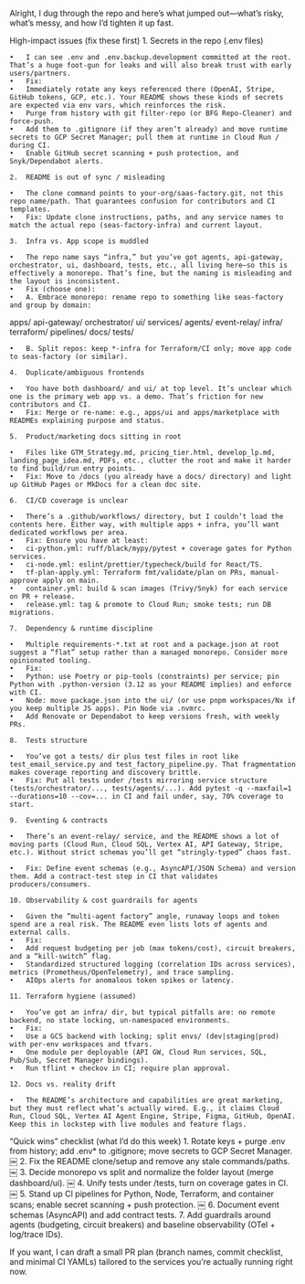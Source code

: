 
Alright, I dug through the repo and here’s what jumped out—what’s risky, what’s messy, and how I’d tighten it up fast.

High-impact issues (fix these first)
	1.	Secrets in the repo (.env files)

	•	I can see .env and .env.backup.development committed at the root. That’s a huge foot-gun for leaks and will also break trust with early users/partners.  ￼
	•	Fix:
	•	Immediately rotate any keys referenced there (OpenAI, Stripe, GitHub tokens, GCP, etc.). Your README shows these kinds of secrets are expected via env vars, which reinforces the risk.  ￼
	•	Purge from history with git filter-repo (or BFG Repo-Cleaner) and force-push.
	•	Add them to .gitignore (if they aren’t already) and move runtime secrets to GCP Secret Manager; pull them at runtime in Cloud Run / during CI.
	•	Enable GitHub secret scanning + push protection, and Snyk/Dependabot alerts.

	2.	README is out of sync / misleading

	•	The clone command points to your-org/saas-factory.git, not this repo name/path. That guarantees confusion for contributors and CI templates.  ￼
	•	Fix: Update clone instructions, paths, and any service names to match the actual repo (seas-factory-infra) and current layout.

	3.	Infra vs. App scope is muddled

	•	The repo name says “infra,” but you’ve got agents, api-gateway, orchestrator, ui, dashboard, tests, etc., all living here—so this is effectively a monorepo. That’s fine, but the naming is misleading and the layout is inconsistent.  ￼
	•	Fix (choose one):
	•	A. Embrace monorepo: rename repo to something like seas-factory and group by domain:

apps/
  api-gateway/
  orchestrator/
  ui/
services/
  agents/
  event-relay/
infra/
  terraform/
  pipelines/
docs/
tests/


	•	B. Split repos: keep *-infra for Terraform/CI only; move app code to seas-factory (or similar).

	4.	Duplicate/ambiguous frontends

	•	You have both dashboard/ and ui/ at top level. It’s unclear which one is the primary web app vs. a demo. That’s friction for new contributors and CI.  ￼
	•	Fix: Merge or re-name: e.g., apps/ui and apps/marketplace with READMEs explaining purpose and status.

	5.	Product/marketing docs sitting in root

	•	Files like GTM_Strategy.md, pricing_tier.html, develop_lp.md, landing_page_idea.md, PDFs, etc., clutter the root and make it harder to find build/run entry points.  ￼
	•	Fix: Move to /docs (you already have a docs/ directory) and light up GitHub Pages or MkDocs for a clean doc site.

	6.	CI/CD coverage is unclear

	•	There’s a .github/workflows/ directory, but I couldn’t load the contents here. Either way, with multiple apps + infra, you’ll want dedicated workflows per area.  ￼
	•	Fix: Ensure you have at least:
	•	ci-python.yml: ruff/black/mypy/pytest + coverage gates for Python services.
	•	ci-node.yml: eslint/prettier/typecheck/build for React/TS.
	•	tf-plan-apply.yml: Terraform fmt/validate/plan on PRs, manual-approve apply on main.
	•	container.yml: build & scan images (Trivy/Snyk) for each service on PR + release.
	•	release.yml: tag & promote to Cloud Run; smoke tests; run DB migrations.

	7.	Dependency & runtime discipline

	•	Multiple requirements-*.txt at root and a package.json at root suggest a “flat” setup rather than a managed monorepo. Consider more opinionated tooling.  ￼
	•	Fix:
	•	Python: use Poetry or pip-tools (constraints) per service; pin Python with .python-version (3.12 as your README implies) and enforce with CI.
	•	Node: move package.json into the ui/ (or use pnpm workspaces/Nx if you keep multiple JS apps). Pin Node via .nvmrc.
	•	Add Renovate or Dependabot to keep versions fresh, with weekly PRs.

	8.	Tests structure

	•	You’ve got a tests/ dir plus test files in root like test_email_service.py and test_factory_pipeline.py. That fragmentation makes coverage reporting and discovery brittle.  ￼
	•	Fix: Put all tests under /tests mirroring service structure (tests/orchestrator/..., tests/agents/...). Add pytest -q --maxfail=1 --durations=10 --cov=... in CI and fail under, say, 70% coverage to start.

	9.	Eventing & contracts

	•	There’s an event-relay/ service, and the README shows a lot of moving parts (Cloud Run, Cloud SQL, Vertex AI, API Gateway, Stripe, etc.). Without strict schemas you’ll get “stringly-typed” chaos fast.  ￼
	•	Fix: Define event schemas (e.g., AsyncAPI/JSON Schema) and version them. Add a contract-test step in CI that validates producers/consumers.

	10.	Observability & cost guardrails for agents

	•	Given the “multi-agent factory” angle, runaway loops and token spend are a real risk. The README even lists lots of agents and external calls.  ￼
	•	Fix:
	•	Add request budgeting per job (max tokens/cost), circuit breakers, and a “kill-switch” flag.
	•	Standardized structured logging (correlation IDs across services), metrics (Prometheus/OpenTelemetry), and trace sampling.
	•	AIOps alerts for anomalous token spikes or latency.

	11.	Terraform hygiene (assumed)

	•	You’ve got an infra/ dir, but typical pitfalls are: no remote backend, no state locking, un-namespaced environments.
	•	Fix:
	•	Use a GCS backend with locking; split envs/ (dev|staging|prod) with per-env workspaces and tfvars.
	•	One module per deployable (API GW, Cloud Run services, SQL, Pub/Sub, Secret Manager bindings).
	•	Run tflint + checkov in CI; require plan approval.

	12.	Docs vs. reality drift

	•	The README’s architecture and capabilities are great marketing, but they must reflect what’s actually wired. E.g., it claims Cloud Run, Cloud SQL, Vertex AI Agent Engine, Stripe, Figma, GitHub, OpenAI. Keep this in lockstep with live modules and feature flags.  ￼

“Quick wins” checklist (what I’d do this week)
	1.	Rotate keys + purge .env from history; add .env* to .gitignore; move secrets to GCP Secret Manager.  ￼
	2.	Fix the README clone/setup and remove any stale commands/paths.  ￼
	3.	Decide monorepo vs split and normalize the folder layout (merge dashboard/ui).  ￼
	4.	Unify tests under /tests, turn on coverage gates in CI.  ￼
	5.	Stand up CI pipelines for Python, Node, Terraform, and container scans; enable secret scanning + push protection.  ￼
	6.	Document event schemas (AsyncAPI) and add contract tests.
	7.	Add guardrails around agents (budgeting, circuit breakers) and baseline observability (OTel + log/trace IDs).

If you want, I can draft a small PR plan (branch names, commit checklist, and minimal CI YAMLs) tailored to the services you’re actually running right now.
